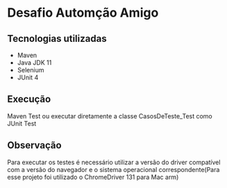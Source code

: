 # Desafio Automção Amigo
## Tecnologias utilizadas
- Maven
- Java JDK 11
- Selenium
- JUnit 4
  

## Execução 
Maven Test ou executar diretamente a classe CasosDeTeste_Test como JUnit Test

## Observação
Para executar os testes é necessário utilizar a versão do driver compatível com a versão do navegador e o sistema operacional correspondente(Para esse projeto foi utilizado o ChromeDriver 131 para Mac arm)
